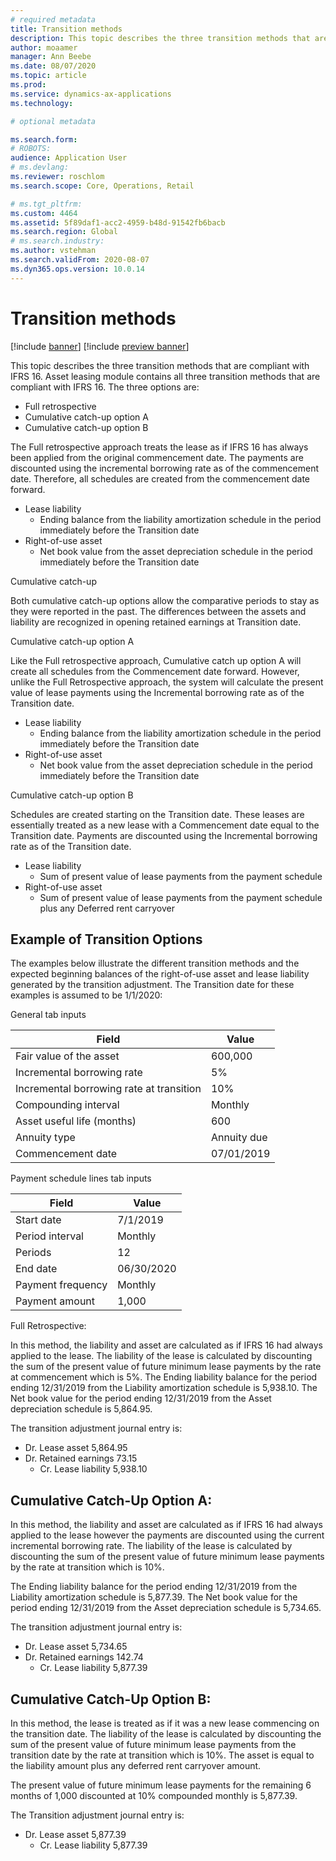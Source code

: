 ```yaml
---
# required metadata
title: Transition methods
description: This topic describes the three transition methods that are compliant with IFRS 16: full retrospective, cumulative catch-up option A, and cumulative catch-up option B.
author: moaamer
manager: Ann Beebe
ms.date: 08/07/2020
ms.topic: article
ms.prod: 
ms.service: dynamics-ax-applications
ms.technology: 

# optional metadata

ms.search.form: 
# ROBOTS: 
audience: Application User
# ms.devlang: 
ms.reviewer: roschlom
ms.search.scope: Core, Operations, Retail

# ms.tgt_pltfrm: 
ms.custom: 4464
ms.assetid: 5f89daf1-acc2-4959-b48d-91542fb6bacb
ms.search.region: Global
# ms.search.industry: 
ms.author: vstehman
ms.search.validFrom: 2020-08-07
ms.dyn365.ops.version: 10.0.14
---
```


# Transition methods

[!include [banner](../includes/banner.md)]
[!include [preview banner](../includes/preview-banner.md)]

This topic describes the three transition methods that are compliant with IFRS 16. Asset leasing module contains all three transition methods that are compliant with IFRS 16. The three options are: 

- Full retrospective
- Cumulative catch-up option A
- Cumulative catch-up option B

The Full retrospective approach treats the lease as if IFRS 16 has always been applied from the original commencement date. The payments are discounted using the incremental borrowing rate as of the commencement date. Therefore, all schedules are created from the commencement date forward.

 -	Lease liability
    -	Ending balance from the liability amortization schedule in the period immediately before the Transition date
 -	Right-of-use asset
    -	Net book value from the asset depreciation schedule in the period immediately before the Transition date

Cumulative catch-up

Both cumulative catch-up options allow the comparative periods to stay as they were reported in the past. The differences between the assets and liability are recognized in opening retained earnings at Transition date.

Cumulative catch-up option A

Like the Full retrospective approach, Cumulative catch up option A will create all schedules from the Commencement date forward. However, unlike the Full Retrospective approach, the system will calculate the present value of lease payments using the Incremental borrowing rate as of the Transition date.

 -	Lease liability
    -	Ending balance from the liability amortization schedule in the period immediately before the Transition date
 -	Right-of-use asset
    -	Net book value from the asset depreciation schedule in the period immediately before the Transition date

Cumulative catch-up option B

Schedules are created starting on the Transition date. These leases are essentially treated as a new lease with a Commencement date equal to the Transition date. Payments are discounted using the Incremental borrowing rate as of the Transition date.

 -	Lease liability
    -	Sum of present value of lease payments from the payment schedule
 -	Right-of-use asset
    -	Sum of present value of lease payments from the payment schedule plus any Deferred rent carryover

## Example of Transition Options
The examples below illustrate the different transition methods and the expected beginning balances of the right-of-use asset and lease liability generated by the transition adjustment. The Transition date for these examples is assumed to be 1/1/2020:

General tab inputs

|     Field                                       	|     Value          	|
|-------------------------------------------------	|--------------------	|
|     Fair value of the asset                     	|     600,000        	|
|     Incremental borrowing rate                  	|     5%             	|
|     Incremental borrowing rate at transition    	|     10%            	|
|     Compounding interval                        	|     Monthly        	|
|     Asset useful life (months)                  	|     600            	|
|     Annuity type                                	|     Annuity due    	|
|     Commencement date                           	|     07/01/2019     	|

Payment schedule lines tab inputs

|     Field                	|     Value         	|
|--------------------------	|-------------------	|
|     Start date           	|     7/1/2019      	|
|     Period interval      	|     Monthly       	|
|     Periods              	|     12            	|
|     End date             	|     06/30/2020    	|
|     Payment frequency    	|     Monthly       	|
|     Payment amount       	|     1,000         	|

Full Retrospective:

In this method, the liability and asset are calculated as if IFRS 16 had always applied to the lease. The liability of the lease is calculated by discounting the sum of the present value of future minimum lease payments by the rate at commencement which is 5%.
The Ending liability balance for the period ending 12/31/2019 from the Liability amortization schedule is 5,938.10.
The Net book value for the period ending 12/31/2019 from the Asset depreciation schedule is 5,864.95.

The transition adjustment journal entry is:
 - Dr. Lease asset 5,864.95
 - Dr. Retained earnings 73.15
   - Cr. Lease liability 5,938.10

## Cumulative Catch-Up Option A:

In this method, the liability and asset are calculated as if IFRS 16 had always applied to the lease however the payments are discounted using the current incremental borrowing rate. The liability of the lease is calculated by discounting the sum of the present value of future minimum lease payments by the rate at transition which is 10%.

The Ending liability balance for the period ending 12/31/2019 from the Liability amortization schedule is 5,877.39.
The Net book value for the period ending 12/31/2019 from the Asset depreciation schedule is 5,734.65.

The transition adjustment journal entry is:
 - Dr. Lease asset 5,734.65
 - Dr. Retained earnings 142.74
   - Cr. Lease liability 5,877.39

## Cumulative Catch-Up Option B:

In this method, the lease is treated as if it was a new lease commencing on the transition date. The liability of the lease is calculated by discounting the sum of the present value of future minimum lease payments from the transition date by the rate at transition which is 10%. The asset is equal to the liability amount plus any deferred rent carryover amount.

The present value of future minimum lease payments for the remaining 6 months of 1,000 discounted at 10% compounded monthly is 5,877.39.

The Transition adjustment journal entry is:
- Dr. Lease asset 5,877.39
  - Cr. Lease liability 5,877.39

